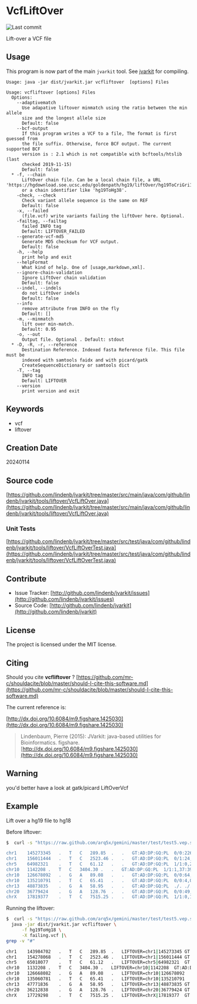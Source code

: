 # VcfLiftOver

![Last commit](https://img.shields.io/github/last-commit/lindenb/jvarkit.png)

Lift-over a VCF file


## Usage


This program is now part of the main `jvarkit` tool. See [jvarkit](JvarkitCentral.md) for compiling.


```
Usage: java -jar dist/jvarkit.jar vcfliftover  [options] Files

Usage: vcfliftover [options] Files
  Options:
    --adaptivematch
      Use adapative liftover minmatch using the ratio between the min allele 
      size and the longest allele size
      Default: false
    --bcf-output
      If this program writes a VCF to a file, The format is first guessed from 
      the file suffix. Otherwise, force BCF output. The current supported BCF 
      version is : 2.1 which is not compatible with bcftools/htslib (last 
      checked 2019-11-15)
      Default: false
  * -f, --chain
      LiftOver chain file. Can be a local chain file, a URL 'https://hgdownload.soe.ucsc.edu/goldenpath/hg19/liftOver/hg19ToCriGri1.over.chain.gz', 
      or a chain identifier like 'hg19ToHg38'.
    -check, --check
      Check variant allele sequence is the same on REF
      Default: false
    -x, --failed
      (file.vcf) write variants failing the liftOver here. Optional.
    -failtag, --failtag
      failed INFO tag
      Default: LIFTOVER_FAILED
    --generate-vcf-md5
      Generate MD5 checksum for VCF output.
      Default: false
    -h, --help
      print help and exit
    --helpFormat
      What kind of help. One of [usage,markdown,xml].
    --ignore-chain-validation
      Ignore LiftOver chain validation
      Default: false
    --indel, --indels
      do not LiftOver indels
      Default: false
    --info
      remove attribute from INFO on the fly
      Default: []
    -m, --minmatch
      lift over min-match.
      Default: 0.95
    -o, --out
      Output file. Optional . Default: stdout
  * -D, -R, -r, --reference
      Destination Reference. Indexed fasta Reference file. This file must be 
      indexed with samtools faidx and with picard/gatk 
      CreateSequenceDictionary or samtools dict
    -T, --tag
      INFO tag
      Default: LIFTOVER
    --version
      print version and exit

```


## Keywords

 * vcf
 * liftover



## Creation Date

20240114

## Source code 

[https://github.com/lindenb/jvarkit/tree/master/src/main/java/com/github/lindenb/jvarkit/tools/liftover/VcfLiftOver.java](https://github.com/lindenb/jvarkit/tree/master/src/main/java/com/github/lindenb/jvarkit/tools/liftover/VcfLiftOver.java)

### Unit Tests

[https://github.com/lindenb/jvarkit/tree/master/src/test/java/com/github/lindenb/jvarkit/tools/liftover/VcfLiftOverTest.java](https://github.com/lindenb/jvarkit/tree/master/src/test/java/com/github/lindenb/jvarkit/tools/liftover/VcfLiftOverTest.java)


## Contribute

- Issue Tracker: [http://github.com/lindenb/jvarkit/issues](http://github.com/lindenb/jvarkit/issues)
- Source Code: [http://github.com/lindenb/jvarkit](http://github.com/lindenb/jvarkit)

## License

The project is licensed under the MIT license.

## Citing

Should you cite **vcfliftover** ? [https://github.com/mr-c/shouldacite/blob/master/should-I-cite-this-software.md](https://github.com/mr-c/shouldacite/blob/master/should-I-cite-this-software.md)

The current reference is:

[http://dx.doi.org/10.6084/m9.figshare.1425030](http://dx.doi.org/10.6084/m9.figshare.1425030)

> Lindenbaum, Pierre (2015): JVarkit: java-based utilities for Bioinformatics. figshare.
> [http://dx.doi.org/10.6084/m9.figshare.1425030](http://dx.doi.org/10.6084/m9.figshare.1425030)


## Warning

you'd better have a look at gatk/picard LiftOverVcf


## Example

Lift over a hg19 file to hg18

Before liftover:

```bash
$  curl -s "https://raw.github.com/arq5x/gemini/master/test/test5.vep.snpeff.vcf" | grep -v "#

chr1	145273345	.	T	C	289.85	.	.	GT:AD:DP:GQ:PL	0/0:226,22:250:99:0,158,4259	0/1:224,24:250:5.77:6,0,5314	0/1:219,28:249:57.30:57,0,5027	0/1:215,34:250:99:269,0,3796
chr1	156011444	.	T	C	2523.46	.	.	GT:AD:DP:GQ:PL	0/1:24,15:40:99:214,0,443	0/1:32,36:68:99:702,0,794	1/1:1,59:61:99:1656,132,0	0/0:34,1:35:69.10:0,69,717
chr5	64982321	.	T	C	61.12	.	.	GT:AD:DP:GQ:PL	1/1:0,2:2:6:58,6,0	1/1:0,1:1:3.01:37,3,0	./.	./.
chr10	1142208	.	T	C	3404.30	.	.	GT:AD:DP:GQ:PL	1/1:1,37:39:87.16:940,87,0	1/1:0,29:29:78.20:899,78,0	1/1:0,24:24:66.14:729,66,0	1/1:0,30:30:75.18:836,75,0
chr10	126678092	.	G	A	89.08	.	.	GT:AD:DP:GQ:PL	0/0:64,3:67:99:0,165,1505	0/0:11,1:12:7.31:0,7,240	0/0:52,10:62:54.97:0,55,1263	0/1:35,9:44:99:125,0,693
chr10	135210791	.	T	C	65.41	.	.	GT:AD:DP:GQ:PL	0/0:4,0:4:9:0,9,84	1/1:0,3:3:6.02:74,6,0	1/1:0,1:1:3.01:37,3,0	0/0:3,0:3:9.02:0,9,100
chr13	48873835	.	G	A	58.95	.	.	GT:AD:DP:GQ:PL	./.	./.	1/1:0,2:2:6.01:62,6,0	1/1:0,1:1:3.01:31,3,0
chr20	36779424	.	G	A	128.76	.	.	GT:AD:DP:GQ:PL	0/0:49,1:52:63.68:0,64,969	0/0:17,0:17:30.05:0,30,320	0/0:93,0:94:99:0,216,2384	0/1:24,9:33:99:165,0,505
chrX	17819377	.	T	C	7515.25	.	.	GT:AD:DP:GQ:PL	1/1:0,125:126:99:2343,237,0	1/1:0,26:26:78.14:837,78,0	1/1:0,90:92:99:2640,244,0	1/1:0,74:75:99:1695,171,0
```

Running the liftover:

```bash
$  curl -s "https://raw.github.com/arq5x/gemini/master/test/test5.vep.snpeff.vcf" |\
  java -jar dist/jvarkit.jar vcfliftover \
      -f hg19ToHg18 \
      -X failing.vcf |\
grep -v "#"

chr1	143984702	.	T	C	289.85	.	LIFTOVER=chr1|145273345	GT:AD:DP:GQ:PL0/0:226,22:250:99:0,158,4259	0/1:224,24:250:5.77:6,0,5314	0/1:219,28:249:57.30:57,0,5027	0/1:215,34:250:99:269,0,3796
chr1	154278068	.	T	C	2523.46	.	LIFTOVER=chr1|156011444	GT:AD:DP:GQ:PL0/1:24,15:40:99:214,0,443	0/1:32,36:68:99:702,0,794	1/1:1,59:61:99:1656,132,0	0/0:34,1:35:69.10:0,69,717
chr5	65018077	.	T	C	61.12	.	LIFTOVER=chr5|64982321	GT:AD:DP:GQ:PL1/1:0,2:2:6:58,6,0	1/1:0,1:1:3.01:37,3,0	./.	./.
chr10	1132208	.	T	C	3404.30	.	LIFTOVER=chr10|1142208	GT:AD:DP:GQ:PL	1/1:1,37:39:87.16:940,87,0	1/1:0,29:29:78.20:899,78,0	1/1:0,24:24:66.14:729,66,0	1/1:0,30:30:75.18:836,75,0
chr10	126668082	.	G	A	89.08	.	LIFTOVER=chr10|126678092	GT:AD:DP:GQ:PL	0/0:64,3:67:99:0,165,1505	0/0:11,1:12:7.31:0,7,240	0/0:52,10:62:54.97:0,55,1263	0/1:35,9:44:99:125,0,693
chr10	135060781	.	T	C	65.41	.	LIFTOVER=chr10|135210791	GT:AD:DP:GQ:PL	0/0:4,0:4:9:0,9,84	1/1:0,3:3:6.02:74,6,0	1/1:0,1:1:3.01:37,3,0	0/0:3,0:3:9.02:0,9,100
chr13	47771836	.	G	A	58.95	.	LIFTOVER=chr13|48873835	GT:AD:DP:GQ:PL./.	./.	1/1:0,2:2:6.01:62,6,0	1/1:0,1:1:3.01:31,3,0
chr20	36212838	.	G	A	128.76	.	LIFTOVER=chr20|36779424	GT:AD:DP:GQ:PL0/0:49,1:52:63.68:0,64,969	0/0:17,0:17:30.05:0,30,320	0/0:93,0:94:99:0,216,2384	0/1:24,9:33:99:165,0,505
chrX	17729298	.	T	C	7515.25	.	LIFTOVER=chrX|17819377	GT:AD:DP:GQ:PL1/1:0,125:126:99:2343,237,0	1/1:0,26:26:78.14:837,78,0	1/1:0,90:92:99:2640,244,0	1/1:0,74:75:99:1695,171,0
```





